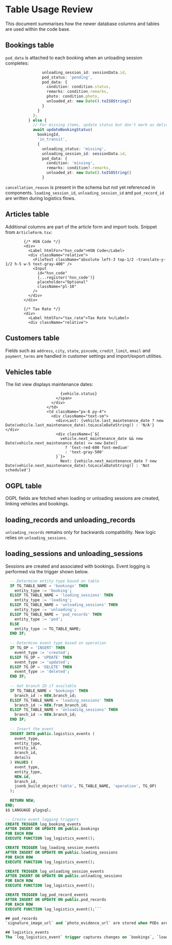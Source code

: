 # Table Usage Review

This document summarises how the newer database columns and tables are used within the code base.

## Bookings table
`pod_data` is attached to each booking when an unloading session completes:
```ts
                unloading_session_id: sessionData.id,
                pod_status: 'pending',
                pod_data: {
                  condition: condition.status,
                  remarks: condition.remarks,
                  photo: condition.photo,
                  unloaded_at: new Date().toISOString()
                }
              }
            );
          } else {
            // For missing items, update status but don't mark as delivered
            await updateBookingStatus(
              bookingId, 
              'in_transit', 
              { 
                unloading_status: 'missing',
                unloading_session_id: sessionData.id,
                pod_data: {
                  condition: 'missing',
                  remarks: condition?.remarks,
                  unloaded_at: new Date().toISOString()
                }
```
`cancellation_reason` is present in the schema but not yet referenced in components. `loading_session_id`, `unloading_session_id` and `pod_record_id` are written during logistics flows.

## Articles table
Additional columns are part of the article form and import tools. Snippet from `ArticleForm.tsx`:
```tsx
        {/* HSN Code */}
        <div>
          <Label htmlFor="hsn_code">HSN Code</Label>
          <div className="relative">
            <FileText className="absolute left-3 top-1/2 -translate-y-1/2 h-5 w-5 text-gray-400" />
            <Input
              id="hsn_code"
              {...register('hsn_code')}
              placeholder="Optional"
              className="pl-10"
            />
          </div>
        </div>

        {/* Tax Rate */}
        <div>
          <Label htmlFor="tax_rate">Tax Rate %</Label>
          <div className="relative">
```

## Customers table
Fields such as `address`, `city`, `state`, `pincode`, `credit_limit`, `email` and `payment_terms` are handled in customer settings and import/export utilities.

## Vehicles table
The list view displays maintenance dates:
```tsx
                        {vehicle.status}
                      </span>
                    </div>
                  </td>
                  <td className="px-6 py-4">
                    <div className="text-sm">
                      <div>Last: {vehicle.last_maintenance_date ? new Date(vehicle.last_maintenance_date).toLocaleDateString() : 'N/A'}</div>
                      <div className={`${
                        vehicle.next_maintenance_date && new Date(vehicle.next_maintenance_date) <= new Date()
                          ? 'text-red-600 font-medium'
                          : 'text-gray-500'
                      }`}>
                        Next: {vehicle.next_maintenance_date ? new Date(vehicle.next_maintenance_date).toLocaleDateString() : 'Not scheduled'}
```

## OGPL table
OGPL fields are fetched when loading or unloading sessions are created, linking vehicles and bookings.

## loading_records and unloading_records
`unloading_records` remains only for backwards compatibility. New logic relies on `unloading_sessions`.

## loading_sessions and unloading_sessions
Sessions are created and associated with bookings. Event logging is performed via the trigger shown below.
```sql
  -- Determine entity type based on table
  IF TG_TABLE_NAME = 'bookings' THEN
    entity_type := 'booking';
  ELSIF TG_TABLE_NAME = 'loading_sessions' THEN
    entity_type := 'loading';
  ELSIF TG_TABLE_NAME = 'unloading_sessions' THEN
    entity_type := 'unloading';
  ELSIF TG_TABLE_NAME = 'pod_records' THEN
    entity_type := 'pod';
  ELSE
    entity_type := TG_TABLE_NAME;
  END IF;
  
  -- Determine event type based on operation
  IF TG_OP = 'INSERT' THEN
    event_type := 'created';
  ELSIF TG_OP = 'UPDATE' THEN
    event_type := 'updated';
  ELSIF TG_OP = 'DELETE' THEN
    event_type := 'deleted';
  END IF;
  
  -- Get branch ID if available
  IF TG_TABLE_NAME = 'bookings' THEN
    branch_id := NEW.branch_id;
  ELSIF TG_TABLE_NAME = 'loading_sessions' THEN
    branch_id := NEW.from_branch_id;
  ELSIF TG_TABLE_NAME = 'unloading_sessions' THEN
    branch_id := NEW.branch_id;
  END IF;
  
  -- Insert the event
  INSERT INTO public.logistics_events (
    event_type,
    entity_type,
    entity_id,
    branch_id,
    details
  ) VALUES (
    event_type,
    entity_type,
    NEW.id,
    branch_id,
    jsonb_build_object('table', TG_TABLE_NAME, 'operation', TG_OP)
  );
  
  RETURN NEW;
END;
$$ LANGUAGE plpgsql;

-- Create event logging triggers
CREATE TRIGGER log_booking_events
AFTER INSERT OR UPDATE ON public.bookings
FOR EACH ROW
EXECUTE FUNCTION log_logistics_event();

CREATE TRIGGER log_loading_session_events
AFTER INSERT OR UPDATE ON public.loading_sessions
FOR EACH ROW
EXECUTE FUNCTION log_logistics_event();

CREATE TRIGGER log_unloading_session_events
AFTER INSERT OR UPDATE ON public.unloading_sessions
FOR EACH ROW
EXECUTE FUNCTION log_logistics_event();

CREATE TRIGGER log_pod_record_events
AFTER INSERT OR UPDATE ON public.pod_records
FOR EACH ROW
EXECUTE FUNCTION log_logistics_event();```

## pod_records
`signature_image_url` and `photo_evidence_url` are stored when PODs are submitted in `usePOD.ts`.

## logistics_events
The `log_logistics_event` trigger captures changes on `bookings`, `loading_sessions`, `unloading_sessions` and `pod_records`.
